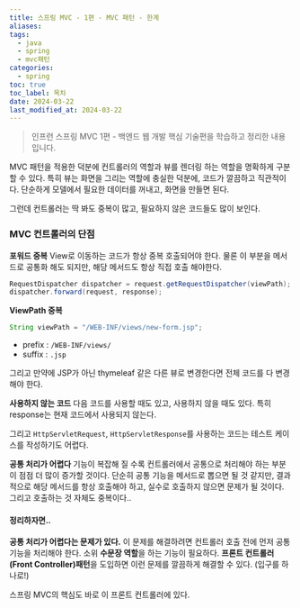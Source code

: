 ```yaml
---
title: 스프링 MVC - 1편 - MVC 패턴 - 한계
aliases: 
tags:
  - java
  - spring
  - mvc패턴
categories:
  - spring
toc: true
toc_label: 목차
date: 2024-03-22
last_modified_at: 2024-03-22
---
```

>  인프런 스프링 MVC 1편 - 백엔드 웹 개발 핵심 기술편을 학습하고 정리한 내용 입니다.

MVC 패턴을 적용한 덕분에 컨트롤러의 역할과 뷰를 렌더링 하는 역할을 명확하게 구분할 수 있다.
특히 뷰는 화면을 그리는 역할에 충실한 덕분에, 코드가 깔끔하고 직관적이다. 단순하게 모델에서 필요한 데이터를 꺼내고, 화면을 만들면 된다.

그런데 컨트롤러는 딱 봐도 중복이 많고, 필요하지 않은 코드들도 많이 보인다.

### MVC 컨트롤러의 단점

**포워드 중복**
View로 이동하는 코드가 항상 중복 호출되어야 한다. 물론 이 부분을 메서드로 공통화 해도 되지만, 해당 메서드도 항상 직접 호출 해야한다.

```java
RequestDispatcher dispatcher = request.getRequestDispatcher(viewPath);  
dispatcher.forward(request, response);
```

**ViewPath 중복**

```java
String viewPath = "/WEB-INF/views/new-form.jsp";
```

- prefix : `/WEB-INF/views/`
- suffix : `.jsp`

그리고 만약에 JSP가 아닌 thymeleaf 같은 다른 뷰로 변경한다면 전체 코드를 다 변경해야 한다.

**사용하지 않는 코드**
다음 코드를 사용할 때도 있고, 사용하지 않을 때도 있다. 특히 response는 현재 코드에서 사용되지 않는다.

그리고 `HttpServletRequest`, `HttpServletResponse`를 사용하는 코드는 테스트 케이스를 작성하기도 어렵다.

**공통 처리가 어렵다**
기능이 복잡해 질 수록 컨트롤러에서 공통으로 처리해야 하는 부분이 점점 더 많이 증가할 것이다. 단순히 공통 기능을 메서드로 뽑으면 될 것 같지만, 결과적으로 해당 메서드를 항상 호출해야 하고, 실수로 호출하지 않으면 문제가 될 것이다. 그리고 호출하는 것 자체도 중복이다..

#### 정리하자면..
**공통 처리가 어렵다는 문제가 있다.**
이 문제를 해결하려면 컨트롤러 호출 전에 먼저 공통 기능을 처리해야 한다. 소위 **수문장 역할**을 하는 기능이 필요하다. **프론트 컨트롤러(Front Controller)패턴**을 도입하면 이런 문제를 깔끔하게 해결할 수 있다. (입구를 하나로!)

스프링 MVC의 핵심도 바로 이 프론트 컨트롤러에 있다.


